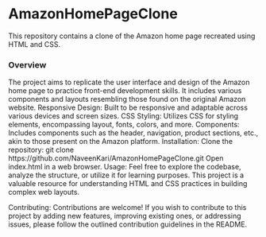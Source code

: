 # AmazonHomePageClone

This repository contains a clone of the Amazon home page recreated using HTML and CSS.

<h3>Overview</h3>
The project aims to replicate the user interface and design of the Amazon home page to practice front-end development skills. It includes various components and layouts resembling those found on the original Amazon website.
Responsive Design: Built to be responsive and adaptable across various devices and screen sizes.
CSS Styling: Utilizes CSS for styling elements, encompassing layout, fonts, colors, and more.
Components: Includes components such as the header, navigation, product sections, etc., akin to those present on the Amazon platform.
Installation:
Clone the repository: git clone https://github.com/NaveenKari/AmazonHomePageClone.git
Open index.html in a web browser.
Usage:
Feel free to explore the codebase, analyze the structure, or utilize it for learning purposes. This project is a valuable resource for understanding HTML and CSS practices in building complex web layouts.

Contributing:
Contributions are welcome! If you wish to contribute to this project by adding new features, improving existing ones, or addressing issues, please follow the outlined contribution guidelines in the README.

